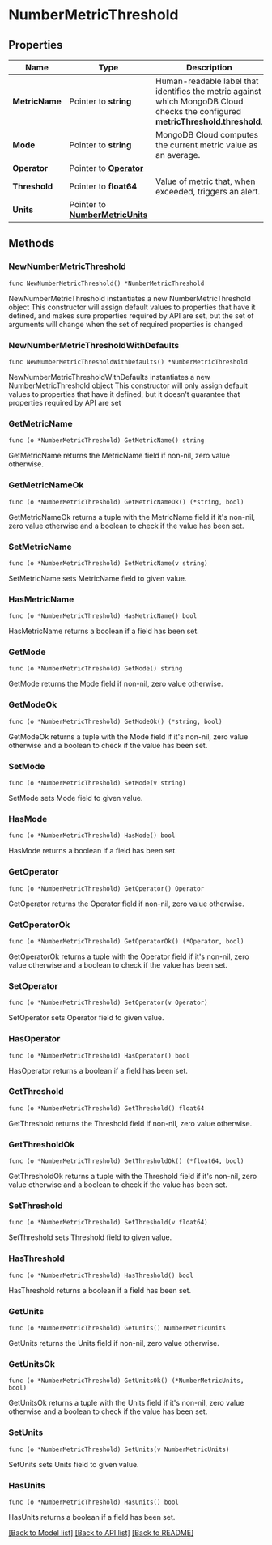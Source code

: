 # NumberMetricThreshold

## Properties

Name | Type | Description | Notes
------------ | ------------- | ------------- | -------------
**MetricName** | Pointer to **string** | Human-readable label that identifies the metric against which MongoDB Cloud checks the configured **metricThreshold.threshold**. | [optional] 
**Mode** | Pointer to **string** | MongoDB Cloud computes the current metric value as an average. | [optional] 
**Operator** | Pointer to [**Operator**](Operator.md) |  | [optional] 
**Threshold** | Pointer to **float64** | Value of metric that, when exceeded, triggers an alert. | [optional] 
**Units** | Pointer to [**NumberMetricUnits**](NumberMetricUnits.md) |  | [optional] 

## Methods

### NewNumberMetricThreshold

`func NewNumberMetricThreshold() *NumberMetricThreshold`

NewNumberMetricThreshold instantiates a new NumberMetricThreshold object
This constructor will assign default values to properties that have it defined,
and makes sure properties required by API are set, but the set of arguments
will change when the set of required properties is changed

### NewNumberMetricThresholdWithDefaults

`func NewNumberMetricThresholdWithDefaults() *NumberMetricThreshold`

NewNumberMetricThresholdWithDefaults instantiates a new NumberMetricThreshold object
This constructor will only assign default values to properties that have it defined,
but it doesn't guarantee that properties required by API are set

### GetMetricName

`func (o *NumberMetricThreshold) GetMetricName() string`

GetMetricName returns the MetricName field if non-nil, zero value otherwise.

### GetMetricNameOk

`func (o *NumberMetricThreshold) GetMetricNameOk() (*string, bool)`

GetMetricNameOk returns a tuple with the MetricName field if it's non-nil, zero value otherwise
and a boolean to check if the value has been set.

### SetMetricName

`func (o *NumberMetricThreshold) SetMetricName(v string)`

SetMetricName sets MetricName field to given value.

### HasMetricName

`func (o *NumberMetricThreshold) HasMetricName() bool`

HasMetricName returns a boolean if a field has been set.

### GetMode

`func (o *NumberMetricThreshold) GetMode() string`

GetMode returns the Mode field if non-nil, zero value otherwise.

### GetModeOk

`func (o *NumberMetricThreshold) GetModeOk() (*string, bool)`

GetModeOk returns a tuple with the Mode field if it's non-nil, zero value otherwise
and a boolean to check if the value has been set.

### SetMode

`func (o *NumberMetricThreshold) SetMode(v string)`

SetMode sets Mode field to given value.

### HasMode

`func (o *NumberMetricThreshold) HasMode() bool`

HasMode returns a boolean if a field has been set.

### GetOperator

`func (o *NumberMetricThreshold) GetOperator() Operator`

GetOperator returns the Operator field if non-nil, zero value otherwise.

### GetOperatorOk

`func (o *NumberMetricThreshold) GetOperatorOk() (*Operator, bool)`

GetOperatorOk returns a tuple with the Operator field if it's non-nil, zero value otherwise
and a boolean to check if the value has been set.

### SetOperator

`func (o *NumberMetricThreshold) SetOperator(v Operator)`

SetOperator sets Operator field to given value.

### HasOperator

`func (o *NumberMetricThreshold) HasOperator() bool`

HasOperator returns a boolean if a field has been set.

### GetThreshold

`func (o *NumberMetricThreshold) GetThreshold() float64`

GetThreshold returns the Threshold field if non-nil, zero value otherwise.

### GetThresholdOk

`func (o *NumberMetricThreshold) GetThresholdOk() (*float64, bool)`

GetThresholdOk returns a tuple with the Threshold field if it's non-nil, zero value otherwise
and a boolean to check if the value has been set.

### SetThreshold

`func (o *NumberMetricThreshold) SetThreshold(v float64)`

SetThreshold sets Threshold field to given value.

### HasThreshold

`func (o *NumberMetricThreshold) HasThreshold() bool`

HasThreshold returns a boolean if a field has been set.

### GetUnits

`func (o *NumberMetricThreshold) GetUnits() NumberMetricUnits`

GetUnits returns the Units field if non-nil, zero value otherwise.

### GetUnitsOk

`func (o *NumberMetricThreshold) GetUnitsOk() (*NumberMetricUnits, bool)`

GetUnitsOk returns a tuple with the Units field if it's non-nil, zero value otherwise
and a boolean to check if the value has been set.

### SetUnits

`func (o *NumberMetricThreshold) SetUnits(v NumberMetricUnits)`

SetUnits sets Units field to given value.

### HasUnits

`func (o *NumberMetricThreshold) HasUnits() bool`

HasUnits returns a boolean if a field has been set.


[[Back to Model list]](../README.md#documentation-for-models) [[Back to API list]](../README.md#documentation-for-api-endpoints) [[Back to README]](../README.md)


